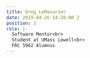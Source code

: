 ```yaml
---
title: Greg LeMasurier
date: 2019-04-26 14:28:00 Z
position: 2
role: |-
  Software Mentor<br>
  Student at UMass Lowell<br>
  FRC 5962 Alumnus
---
```


